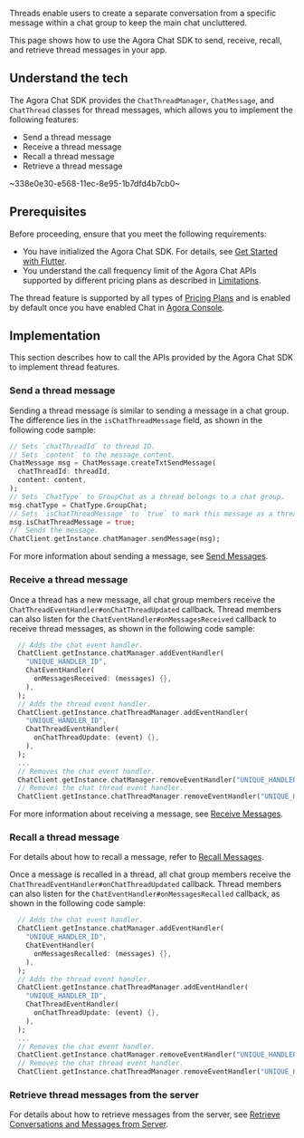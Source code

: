 Threads enable users to create a separate conversation from a specific message within a chat group to keep the main chat uncluttered.

This page shows how to use the Agora Chat SDK to send, receive, recall, and retrieve thread messages in your app.

## Understand the tech

The Agora Chat SDK provides the `ChatThreadManager`, `ChatMessage`, and `ChatThread` classes for thread messages, which allows you to implement the following features:

- Send a thread message
- Receive a thread message
- Recall a thread message
- Retrieve a thread message

~338e0e30-e568-11ec-8e95-1b7dfd4b7cb0~

## Prerequisites

Before proceeding, ensure that you meet the following requirements:

- You have initialized the Agora Chat SDK. For details, see [Get Started with Flutter](./agora_chat_get_started_flutter).
- You understand the call frequency limit of the Agora Chat APIs supported by different pricing plans as described in [Limitations](./agora_chat_limitation).

<div class="alert info">The thread feature is supported by all types of <a href="https://docs.agora.io/en/agora-chat/agora_chat_plan">Pricing Plans</a> and is enabled by default once you have enabled Chat in <a href="https://console.agora.io/">Agora Console</a>.</div>

## Implementation

This section describes how to call the APIs provided by the Agora Chat SDK to implement thread features.

### Send a thread message

Sending a thread message is similar to sending a message in a chat group. The difference lies in the `isChatThreadMessage` field, as shown in the following code sample:

```dart
// Sets `chatThreadId` to thread ID.
// Sets `content` to the message content.
ChatMessage msg = ChatMessage.createTxtSendMessage(
  chatThreadId: threadId,
  content: content,
);
// Sets `ChatType` to GroupChat as a thread belongs to a chat group.
msg.chatType = ChatType.GroupChat;
// Sets `isChatThreadMessage` to `true` to mark this message as a thread message.
msg.isChatThreadMessage = true;
//  Sends the message.
ChatClient.getInstance.chatManager.sendMessage(msg);
```

For more information about sending a message, see [Send Messages](./agora_chat_send_receive_message_flutter#send-a-message).

### Receive a thread message

Once a thread has a new message, all chat group members receive the `ChatThreadEventHandler#onChatThreadUpdated` callback. Thread members can also listen for the `ChatEventHandler#onMessagesReceived` callback to receive thread messages, as shown in the following code sample:

```dart
  // Adds the chat event handler.
  ChatClient.getInstance.chatManager.addEventHandler(
    "UNIQUE_HANDLER_ID",
    ChatEventHandler(
      onMessagesReceived: (messages) {},
    ),
  );
  // Adds the thread event handler.
  ChatClient.getInstance.chatThreadManager.addEventHandler(
    "UNIQUE_HANDLER_ID",
    ChatThreadEventHandler(
      onChatThreadUpdate: (event) {},
    ),
  );
  ...
  // Removes the chat event handler.
  ChatClient.getInstance.chatManager.removeEventHandler("UNIQUE_HANDLER_ID");
  // Removes the chat thread event handler.
  ChatClient.getInstance.chatThreadManager.removeEventHandler("UNIQUE_HANDLER_ID");
```

For more information about receiving a message, see [Receive Messages](./agora_chat_send_receive_message_flutter#receive-the-message).

### Recall a thread message

For details about how to recall a message, refer to [Recall Messages](./agora_chat_send_receive_message_flutter#recall-a-message).

Once a message is recalled in a thread, all chat group members receive the `ChatThreadEventHandler#onChatThreadUpdated` callback. Thread members can also listen for the `ChatEventHandler#onMessagesRecalled` callback, as shown in the following code sample:

```dart
  // Adds the chat event handler.
  ChatClient.getInstance.chatManager.addEventHandler(
    "UNIQUE_HANDLER_ID",
    ChatEventHandler(
      onMessagesRecalled: (messages) {},
    ),
  );
  // Adds the thread event handler.
  ChatClient.getInstance.chatThreadManager.addEventHandler(
    "UNIQUE_HANDLER_ID",
    ChatThreadEventHandler(
      onChatThreadUpdate: (event) {},
    ),
  );
  ...
  // Removes the chat event handler.
  ChatClient.getInstance.chatManager.removeEventHandler("UNIQUE_HANDLER_ID");
  // Removes the chat thread event handler.
  ChatClient.getInstance.chatThreadManager.removeEventHandler("UNIQUE_HANDLER_ID");
```

### Retrieve thread messages from the server

For details about how to retrieve messages from the server, see [Retrieve Conversations and Messages from Server](./agora_chat_retrieve_message_flutter).